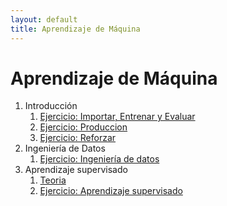 ```yaml
---
layout: default
title: Aprendizaje de Máquina
---
```

# Aprendizaje de Máquina

1. Introducción
   1. [Ejercicio: Importar, Entrenar y Evaluar](importar_entrenar_evaluar)
   1. [Ejercicio: Produccion](produccion)
   1. [Ejercicio: Reforzar](reforzar)
1. Ingeniería de Datos
   1. [Ejercicio: Ingeniería de datos](ingenieria_datos)
1. Aprendizaje supervisado
   1. [Teoria](teoria_aprendizaje_supervizado)
   1. [Ejercicio: Aprendizaje supervisado](aprendizaje_supervizado)

